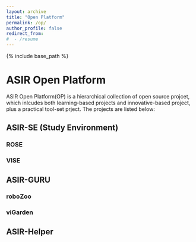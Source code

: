 ```yaml
---
layout: archive
title: "Open Platform"
permalink: /op/
author_profile: false
redirect_from:
#  - /resume
---
```

{% include base_path %}

# ASIR Open Platform 
ASIR Open Platform(OP) is a hierarchical collection of open source projcet, which inlcudes both learning-based projects and innovative-based project, plus a practical tool-set prject. 
The projects are listed below:

## ASIR-SE (Study Environment)
### ROSE
### VISE

## ASIR-GURU
### roboZoo
### viGarden

## ASIR-Helper


